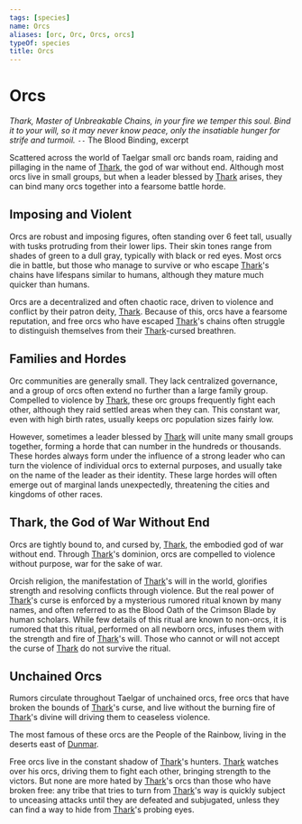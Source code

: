 ```yaml
---
tags: [species]
name: Orcs
aliases: [orc, Orc, Orcs, orcs]
typeOf: species
title: Orcs
---
```


# Orcs

*Thark, Master of Unbreakable Chains, in your fire we temper this soul. Bind it to your will, so it may never know peace, only the insatiable hunger for strife and turmoil.*
`--` The Blood Binding, excerpt

Scattered across the world of Taelgar small orc bands roam, raiding and pillaging in the name of [Thark](<../../../cosmology/gods/embodied-gods/thark.md>), the god of war without end. Although most orcs live in small groups, but when a leader blessed by [Thark](<../../../cosmology/gods/embodied-gods/thark.md>) arises, they can bind many orcs together into a fearsome battle horde. 
## Imposing and Violent
Orcs are robust and imposing figures, often standing over 6 feet tall, usually with tusks protruding from their lower lips. Their skin tones range from shades of green to a dull gray, typically with black or red eyes. Most orcs die in battle, but those who manage to survive or who escape [Thark](<../../../cosmology/gods/embodied-gods/thark.md>)'s chains have lifespans similar to humans, although they mature much quicker than humans. 

Orcs are a decentralized and often chaotic race, driven to violence and conflict by their patron deity, [Thark](<../../../cosmology/gods/embodied-gods/thark.md>). Because of this, orcs have a fearsome reputation, and free orcs who have escaped [Thark](<../../../cosmology/gods/embodied-gods/thark.md>)'s chains often struggle to distinguish themselves from their [Thark](<../../../cosmology/gods/embodied-gods/thark.md>)-cursed breathren.
## Families and Hordes
Orc communities are generally small. They lack centralized governance, and a group of orcs often extend no further than a large family group. Compelled to violence by [Thark](<../../../cosmology/gods/embodied-gods/thark.md>), these orc groups frequently fight each other, although they raid settled areas when they can. This constant war, even with high birth rates, usually keeps orc population sizes fairly low. 

However, sometimes a leader blessed by [Thark](<../../../cosmology/gods/embodied-gods/thark.md>) will unite many small groups together, forming a horde that can number in the hundreds or thousands. These hordes always form under the influence of a strong leader who can turn the violence of individual orcs to external purposes, and usually take on the name of the leader as their identity. These large hordes will often emerge out of marginal lands unexpectedly, threatening the cities and kingdoms of other races. 
## Thark, the God of War Without End
Orcs are tightly bound to, and cursed by, [Thark](<../../../cosmology/gods/embodied-gods/thark.md>), the embodied god of war without end. Through [Thark](<../../../cosmology/gods/embodied-gods/thark.md>)'s dominion, orcs are compelled to violence without purpose, war for the sake of war. 

Orcish religion, the manifestation of [Thark](<../../../cosmology/gods/embodied-gods/thark.md>)'s will in the world, glorifies strength and resolving conflicts through violence. But the real power of [Thark](<../../../cosmology/gods/embodied-gods/thark.md>)'s curse is enforced by a mysterious rumored ritual known by many names, and often referred to as the Blood Oath of the Crimson Blade by human scholars. While few details of this ritual are known to non-orcs, it is rumored that this ritual, performed on all newborn orcs, infuses them with the strength and fire of [Thark](<../../../cosmology/gods/embodied-gods/thark.md>)'s will. Those who cannot or will not accept the curse of [Thark](<../../../cosmology/gods/embodied-gods/thark.md>) do not survive the ritual. 


## Unchained Orcs
Rumors circulate throughout Taelgar of unchained orcs, free orcs that have broken the bounds of [Thark](<../../../cosmology/gods/embodied-gods/thark.md>)'s curse, and live without the burning fire of [Thark](<../../../cosmology/gods/embodied-gods/thark.md>)'s divine will driving them to ceaseless violence.

The most famous of these orcs are the People of the Rainbow, living in the deserts east of [Dunmar](<../../../gazetteer/greater-dunmar/realms/dunmar/dunmar.md>). 

Free orcs live in the constant shadow of [Thark](<../../../cosmology/gods/embodied-gods/thark.md>)'s hunters. [Thark](<../../../cosmology/gods/embodied-gods/thark.md>) watches over his orcs, driving them to fight each other, bringing strength to the victors. But none are more hated by [Thark](<../../../cosmology/gods/embodied-gods/thark.md>)'s orcs than those who have broken free: any tribe that tries to turn from [Thark](<../../../cosmology/gods/embodied-gods/thark.md>)'s way is quickly subject to unceasing attacks until they are defeated and subjugated, unless they can find a way to hide from [Thark](<../../../cosmology/gods/embodied-gods/thark.md>)'s probing eyes. 



